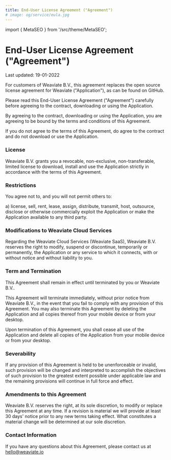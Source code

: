 ```yaml
---
title: End-User License Agreement ("Agreement")
# image: og/service/eula.jpg
---
```

import { MetaSEO } from '/src/theme/MetaSEO';

<MetaSEO img="og/service/eula.jpg" />

# End-User License Agreement ("Agreement")

Last updated: 19-01-2022

For customers of Weaviate B.V., this agreement replaces the open source license agreement for Weaviate ("Application"), as can be found on GitHub.

Please read this End-User License Agreement ("Agreement") carefully before agreeing to the contract, downloading or using the Application. 

By agreeing to the contract, downloading or using the Application, you are agreeing to be bound by the terms and conditions of this Agreement.

If you do not agree to the terms of this Agreement, do agree to the contract and do not download or use the Application.

### License

Weaviate B.V. grants you a revocable, non-exclusive, non-transferable, limited license to download, install and use the Application strictly in accordance with the terms of this Agreement.

### Restrictions

You agree not to, and you will not permit others to:

a) license, sell, rent, lease, assign, distribute, transmit, host, outsource, disclose or otherwise commercially exploit the Application or make the Application available to any third party.

### Modifications to Weaviate Cloud Services

Regarding the Weaviate Cloud Services (Weaviate SaaS), Weaviate B.V. reserves the right to modify, suspend or discontinue, temporarily or permanently, the Application or any service to which it connects, with or without notice and without liability to you.

### Term and Termination

This Agreement shall remain in effect until terminated by you or Weaviate B.V..

This Agreement will terminate immediately, without prior notice from Weaviate B.V., in the event that you fail to comply with any provision of this Agreement. You may also terminate this Agreement by deleting the Application and all copies thereof from your mobile device or from your desktop.

Upon termination of this Agreement, you shall cease all use of the Application and delete all copies of the Application from your mobile device or from your desktop.

### Severability

If any provision of this Agreement is held to be unenforceable or invalid, such provision will be changed and interpreted to accomplish the objectives of such provision to the greatest extent possible under applicable law and the remaining provisions will continue in full force and effect.

### Amendments to this Agreement

Weaviate B.V. reserves the right, at its sole discretion, to modify or replace this Agreement at any time. If a revision is material we will provide at least 30 days' notice prior to any new terms taking effect. What constitutes a material change will be determined at our sole discretion.

### Contact Information

If you have any questions about this Agreement, please contact us at hello@weaviate.io

